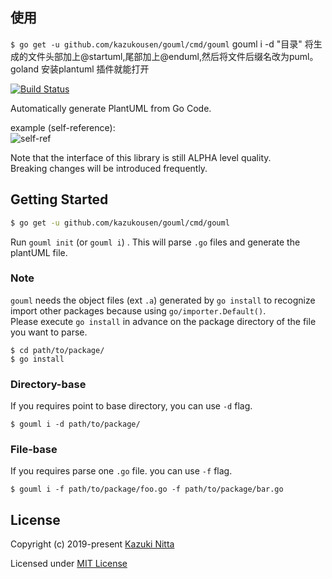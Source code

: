 ## 使用
`$ go get -u github.com/kazukousen/gouml/cmd/gouml`
gouml i -d "目录"
将生成的文件头部加上@startuml,尾部加上@enduml,然后将文件后缀名改为puml。
goland 安装plantuml 插件就能打开


[![Build Status](https://travis-ci.org/kazukousen/gouml.svg?branch=master)](https://travis-ci.org/kazukousen/gouml)  

Automatically generate PlantUML from Go Code.  

example (self-reference):  
![self-ref](self-ref.png)

Note that the interface of this library is still ALPHA level quality.  
Breaking changes will be introduced frequently.  

## Getting Started

```sh
$ go get -u github.com/kazukousen/gouml/cmd/gouml
```

Run `gouml init` (or `gouml i`) . This will parse `.go` files and generate the plantUML file.  

### Note
`gouml` needs the object files (ext `.a`) generated by `go install` to recognize import other packages because using `go/importer.Default()`.  
Please execute `go install` in advance on the package directory of the file you want to parse.  

```console
$ cd path/to/package/
$ go install
```

### Directory-base
If you requires point to base directory, you can use `-d` flag.  

```console
$ gouml i -d path/to/package/
```

### File-base
If you requires parse one `.go` file. you can use `-f` flag.

```console
$ gouml i -f path/to/package/foo.go -f path/to/package/bar.go
```

## License

Copyright (c) 2019-present [Kazuki Nitta](https://github.com/kazukousen)

Licensed under [MIT License](./LICENSE)
